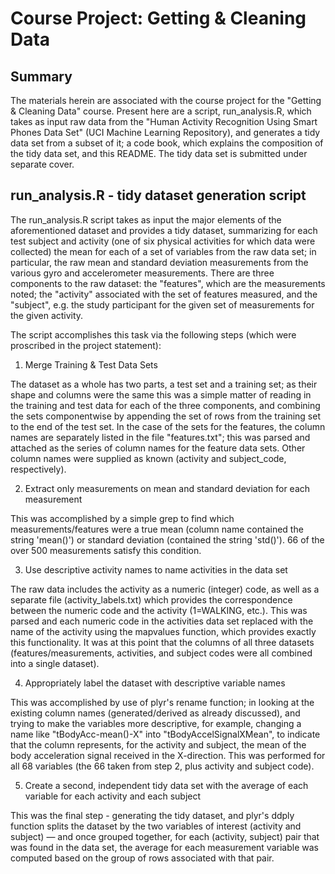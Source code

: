 # Course Project: Getting & Cleaning Data

## Summary

The materials herein are associated with the course project for the "Getting & Cleaning Data" course. Present here are a script, run_analysis.R, which takes as input raw data from the "Human Activity Recognition Using Smart Phones Data Set" (UCI Machine Learning Repository), and generates a tidy data set from a subset of it; a code book, which explains the composition of the tidy data set, and this README. The tidy data set is submitted under separate cover.

## run_analysis.R - tidy dataset generation script

The run_analysis.R script takes as input the major elements of the aforementioned dataset and provides a tidy dataset, summarizing for each test subject and activity (one of six physical activities for which data were collected) the mean for each of a set of variables from the raw data set; in particular, the raw mean and standard deviation measurements from the various gyro and accelerometer measurements. There are three components to the raw dataset: the "features", which are the measurements noted; the "activity" associated with the set of features measured, and the "subject", e.g. the study participant for the given set of measurements for the given activity.

The script accomplishes this task via the following steps (which were proscribed in the project statement):

1. Merge Training & Test Data Sets

The dataset as a whole has two parts, a test set and a training set; as their shape and columns were the same this was a simple matter of reading in the training and test data for each of the three components, and combining the sets componentwise by appending the set of rows from the training set to the end of the test set. In the case of the sets for the features, the column names are separately listed in the file "features.txt"; this was parsed and attached as the series of column names for the feature data sets. Other column names were supplied as known (activity and subject_code, respectively).

2. Extract only measurements on mean and standard deviation for each measurement

This was accomplished by a simple grep to find which measurements/features were a true mean (column name contained the string 'mean()') or standard deviation (contained the string 'std()'). 66 of the over 500 measurements satisfy this condition.

3. Use descriptive activity names to name activities in the data set

The raw data includes the activity as a numeric (integer) code, as well as a separate file (activity_labels.txt) which provides the correspondence between the numeric code and the activity (1=WALKING, etc.). This was parsed and each numeric code in the activities data set replaced with the name of the activity using the mapvalues function, which provides exactly this functionality. It was at this point that the columns of all three datasets (features/measurements, activities, and subject codes were all combined into a single dataset).

4. Appropriately label the dataset with descriptive variable names

This was accomplished by use of plyr's rename function; in looking at the existing column names (generated/derived as already discussed), and trying to make the variables more descriptive, for example, changing a name like "tBodyAcc-mean()-X" into "tBodyAccelSignalXMean", to indicate that the column represents, for the activity and subject, the mean of the body acceleration signal received in the X-direction. This was performed for all 68 variables (the 66 taken from step 2, plus activity and subject code).

5. Create a second, independent tidy data set with the average of each variable for each activity and each subject

This was the final step - generating the tidy dataset, and plyr's ddply function splits the dataset by the two variables of interest (activity and subject) — and once grouped together, for each (activity, subject) pair that was found in the data set, the average for each measurement variable was computed based on the group of rows associated with that pair.






